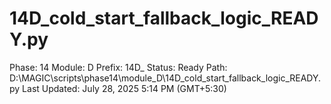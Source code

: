 # 14D_cold_start_fallback_logic_READY.py

Phase: 14
Module: D
Prefix: 14D_
Status: Ready
Path: D:\MAGIC\scripts\phase14\module_D\14D_cold_start_fallback_logic_READY.py
Last Updated: July 28, 2025 5:14 PM (GMT+5:30)